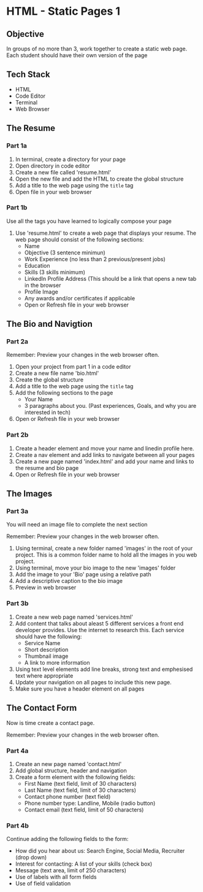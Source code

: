 # HTML - Static Pages 1

## Objective

In groups of no more than 3, work together to create a static web page. Each student should have their own version of the page

## Tech Stack

* HTML
* Code Editor
* Terminal
* Web Browser

## The Resume

### Part 1a

1. In terminal, create a directory for your page
2. Open directory in code editor
3. Create a new file called 'resume.html'
4. Open the new file and add the HTML to create the global structure
5. Add a title to the web page using the `title` tag
6. Open file in your web browser

### Part 1b

Use all the tags you have learned to logically compose your page

1. Use 'resume.html' to create a web page that displays your resume. The web page should consist of the following sections:
	* Name
	* Objective (3 sentence minimun)
	* Work Experience (no less than 2 previous/present jobs)
	* Education
	* Skills (3 skills minimum)
	* LinkedIn Profile Address (This should be a link that opens a new tab in the browser
	* Profile Image
	* Any awards and/or certificates if applicable
	* Open or Refresh file in your web browser



## The Bio and Navigtion

### Part 2a

Remember: Preview your changes in the web browser often.

1. Open your project from part 1 in a code editor
2. Create a new file name 'bio.html'
3. Create the global structure
4. Add a title to the web page using the `title` tag
5. Add the following sections to the page
	* Your Name
	* 3 paragraphs about you. (Past experiences, Goals, and why you are interested in tech)
6.  Open or Refresh file in your web browser

### Part 2b

1. Create a header element and move your name and linedin profile here.
2. Create a nav element and add links to navigate between all your pages
2. Create a new page named 'index.html' and add your name and links to the resume and bio page
3. Open or Refresh file in your web browser

## The Images

### Part 3a

You will need an image file to complete the next section

Remember: Preview your changes in the web browser often.

1. Using terminal, create a new folder named 'images' in the root of your project. This is a common folder name to hold all the images in you web project.
2. Using terminal, move your bio image to the new 'images' folder
3. Add the image to your 'Bio' page using a relative path
4. Add a descriptive caption to the bio image
5. Preview in web browser

### Part 3b

1. Create a new web page named 'services.html'
2. Add content that talks about aleast 5 different services a front end developer provides. Use the internet to research this. Each service should have the following:
	* Service Name
	* Short description
	* Thumbnail image
	* A link to more information
3. Using text level elements add line breaks, strong text and emphesised text where appropriate
4. Update your navigation on all pages to include this new page. 
5. Make sure you have a header element on all pages

## The Contact Form

Now is time create a contact page.

Remember: Preview your changes in the web browser often.

### Part 4a

1. Create an new page named 'contact.html'
2. Add global structure, header and navigation
3. Create a form element with the following fields:
	* First Name (text field, limit of 30 characters)
	* Last Name (text field, limit of 30 characters)
	* Contact phone number (text field)
	* Phone number type: Landline, Mobile (radio button)
	* Contact email (text field, limit of 50 characters) 

### Part 4b

Continue adding the following fields to the form:

* How did you hear about us: Search Engine, Social Media, Recruiter (drop down)
* Interest for contacting: A list of your skills (check box)
* Message (text area, limit of 250 characters)
* Use of labels with all form fields
* Use of field validation
